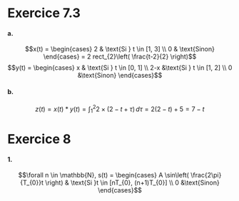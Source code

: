 # Exercice 7.3
#### a.
$$x(t) = \begin{cases}
2 & \text{Si } t \in [1, 3] \\
0 & \text{Sinon}
\end{cases} = 2 rect_{2}\left( \frac{t-2}{2} \right)$$
$$y(t) = \begin{cases}
x & \text{Si } t \in [0, 1] \\
2-x &\text{Si } t \in [1, 2] \\
0 &\text{Sinon}
\end{cases}$$

#### b.
$$z(t) = x(t) * y(t) = \int_{1}^{2} 2 \times (2-t+\tau) \, d\tau = 2(2-t) + 5 = 7 - t$$

# Exercice 8
#### 1.
$$\forall n \in \mathbb{N}, s(t) = \begin{cases}
A \sin\left( \frac{2\pi}{T_{0}}t \right) & \text{Si }t \in [nT_{0}, (n+1)T_{0}] \\
0 &\text{Sinon}
\end{cases}$$
